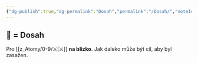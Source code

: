 ```yaml
---
{"dg-publish":true,"dg-permalink":"Dosah","permalink":"/Dosah/","noteIcon":""}
---
```


## 👊 = Dosah
Pro [[z_Atomy/0-9/⚔️\|⚔️]] **na blízko**. Jak daleko může být cíl, aby byl zasažen.